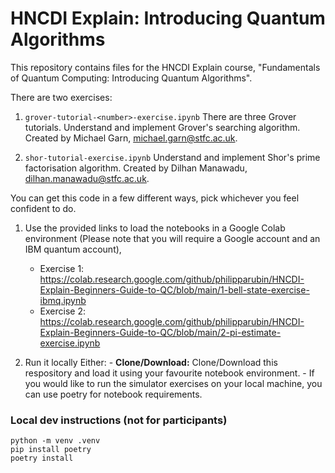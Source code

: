 # HNCDI Explain: Introducing Quantum Algorithms

This repository contains files for the HNCDI Explain course, "Fundamentals of Quantum Computing: Introducing Quantum Algorithms".

There are two exercises:

1. ```grover-tutorial-<number>-exercise.ipynb``` There are three Grover tutorials. Understand and implement Grover's searching algorithm. Created by Michael Garn, [michael.garn@stfc.ac.uk]((mailto:michael.garn@stfc.ac.uk)).

2. ```shor-tutorial-exercise.ipynb``` Understand and implement Shor's prime factorisation algorithm. Created by Dilhan Manawadu, [dilhan.manawadu@stfc.ac.uk](mailto:dilhan.manawadu@stfc.ac.uk).

You can get this code in a few different ways, pick whichever you feel confident to do.

1. Use the provided links to load the notebooks in a Google Colab environment (Please note that you will require a Google account and an IBM quantum account),
    - Exercise 1: https://colab.research.google.com/github/philipparubin/HNCDI-Explain-Beginners-Guide-to-QC/blob/main/1-bell-state-exercise-ibmq.ipynb
    - Exercise 2: https://colab.research.google.com/github/philipparubin/HNCDI-Explain-Beginners-Guide-to-QC/blob/main/2-pi-estimate-exercise.ipynb

2. Run it locally
    Either:
        - **Clone/Download:** Clone/Download this respository and load it using your favourite notebook environment. 
        - If you would like to run the simulator exercises on your local machine, you can use poetry for notebook requirements. 

### Local dev instructions (not for participants)

```
python -m venv .venv
pip install poetry
poetry install
```